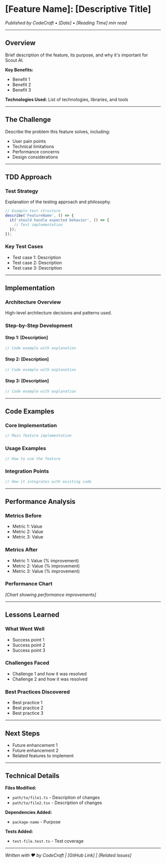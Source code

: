 # [Feature Name]: [Descriptive Title]

*Published by CodeCraft • [Date] • [Reading Time] min read*

---

## Overview

Brief description of the feature, its purpose, and why it's important for Scout AI.

**Key Benefits:**
- Benefit 1
- Benefit 2
- Benefit 3

**Technologies Used:** List of technologies, libraries, and tools

---

## The Challenge

Describe the problem this feature solves, including:
- User pain points
- Technical limitations
- Performance concerns
- Design considerations

---

## TDD Approach

### Test Strategy
Explanation of the testing approach and philosophy.

```typescript
// Example test structure
describe('FeatureName', () => {
  it('should handle expected behavior', () => {
    // Test implementation
  });
});
```

### Key Test Cases
- Test case 1: Description
- Test case 2: Description
- Test case 3: Description

---

## Implementation

### Architecture Overview
High-level architecture decisions and patterns used.

### Step-by-Step Development

#### Step 1: [Description]
```typescript
// Code example with explanation
```

#### Step 2: [Description]
```typescript
// Code example with explanation
```

#### Step 3: [Description]
```typescript
// Code example with explanation
```

---

## Code Examples

### Core Implementation
```typescript
// Main feature implementation
```

### Usage Examples
```typescript
// How to use the feature
```

### Integration Points
```typescript
// How it integrates with existing code
```

---

## Performance Analysis

### Metrics Before
- Metric 1: Value
- Metric 2: Value
- Metric 3: Value

### Metrics After
- Metric 1: Value (% improvement)
- Metric 2: Value (% improvement)
- Metric 3: Value (% improvement)

### Performance Chart
*[Chart showing performance improvements]*

---

## Lessons Learned

### What Went Well
- Success point 1
- Success point 2
- Success point 3

### Challenges Faced
- Challenge 1 and how it was resolved
- Challenge 2 and how it was resolved

### Best Practices Discovered
- Best practice 1
- Best practice 2
- Best practice 3

---

## Next Steps

- Future enhancement 1
- Future enhancement 2
- Related features to implement

---

## Technical Details

**Files Modified:**
- `path/to/file1.ts` - Description of changes
- `path/to/file2.tsx` - Description of changes

**Dependencies Added:**
- `package-name` - Purpose

**Tests Added:**
- `test-file.test.ts` - Test coverage

---

*Written with ❤️ by CodeCraft | [GitHub Link] | [Related Issues]*
